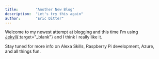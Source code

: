 ```yaml
---
title:        "Another New Blog"
description:  "Let's try this again"
author:       "Eric Ditter"
---
```


Welcome to my newest attempt at blogging and this time I'm using [Jekyll](http://jekyllrb.com){:target="_blank"} and I think I really like it.

Stay tuned for more info on Alexa Skills, Raspberry Pi development, Azure, and all things fun.